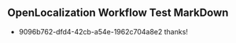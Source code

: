 ## OpenLocalization Workflow Test MarkDown
* 9096b762-dfd4-42cb-a54e-1962c704a8e2 thanks!

<!--HONumber=Aug16_HO3-->


